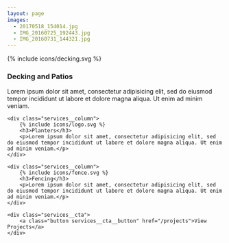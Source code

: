 ```yaml
---
layout: page
images:
  - 20170518_154014.jpg
  - IMG_20160725_192443.jpg
  - IMG_20160731_144321.jpg
---
```


<div class="services">
    <div class="services__column">
        {% include icons/decking.svg %}
        <h3>Decking and Patios</h3>
        <p>Lorem ipsum dolor sit amet, consectetur adipisicing elit, sed do eiusmod tempor incididunt ut labore et dolore magna aliqua. Ut enim ad minim veniam.</p>
    </div>

    <div class="services__column">
        {% include icons/logo.svg %}
        <h3>Planters</h3>
        <p>Lorem ipsum dolor sit amet, consectetur adipisicing elit, sed do eiusmod tempor incididunt ut labore et dolore magna aliqua. Ut enim ad minim veniam.</p>
    </div>

    <div class="services__column">
        {% include icons/fence.svg %}
        <h3>Fencing</h3>
        <p>Lorem ipsum dolor sit amet, consectetur adipisicing elit, sed do eiusmod tempor incididunt ut labore et dolore magna aliqua. Ut enim ad minim veniam.</p>
    </div>

    <div class="services__cta">
        <a class="button services__cta__button" href="/projects">View Projects</a>
    </div>
</div>
